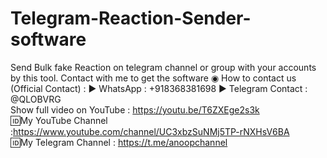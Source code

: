 # Telegram-Reaction-Sender-software
Send Bulk fake Reaction on telegram channel or group with your accounts by this tool. Contact with me to get the software
◉ How to contact us (Official Contact) :
▶ WhatsApp : +918368381698 
▶ Telegram Contact : @QLOBVRG  
Show full video on YouTube : https://youtu.be/T6ZXEge2s3k  
🆔My YouTube Channel :https://www.youtube.com/channel/UC3xbzSuNMj5TP-rNXHsV6BA  
🆔My Telegram Channel : https://t.me/anoopchannel
